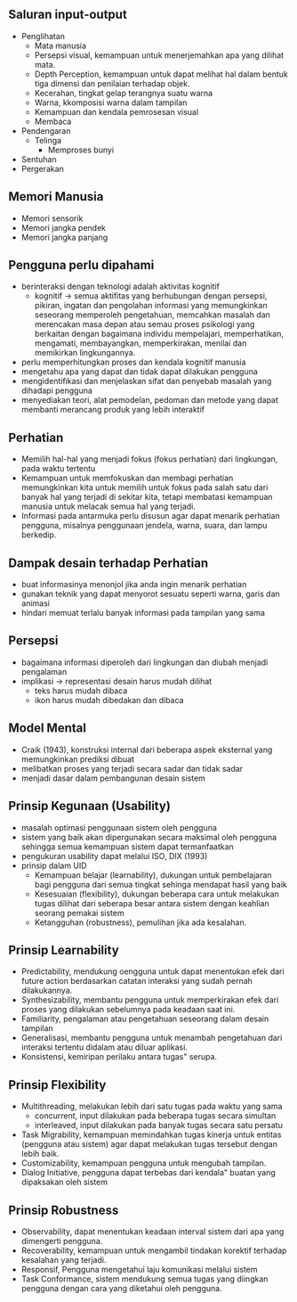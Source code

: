 ## Saluran input-output
- Penglihatan
  - Mata manusia
  - Persepsi visual, kemampuan untuk menerjemahkan apa yang dilihat mata.
  - Depth Perception, kemampuan untuk dapat melihat hal dalam bentuk tiga dimensi dan penilaian terhadap objek.
  - Kecerahan, tingkat gelap terangnya suatu warna
  - Warna, kkomposisi warna dalam tampilan
  - Kemampuan dan kendala pemrosesan visual
  - Membaca
- Pendengaran
  - Telinga
    - Memproses bunyi
- Sentuhan
- Pergerakan

## Memori Manusia
- Memori sensorik
- Memori jangka pendek
- Memori jangka panjang

## Pengguna perlu dipahami
- berinteraksi dengan teknologi adalah aktivitas kognitif
  - kognitif -> semua aktifitas yang berhubungan dengan persepsi, pikiran, ingatan dan pengolahan informasi yang memungkinkan seseorang memperoleh pengetahuan, memcahkan masalah dan merencakan masa depan atau semau proses psikologi yang berkaitan dengan bagaimana individu mempelajari, memperhatikan, mengamati, membayangkan, memperkirakan, menilai dan memikirkan lingkungannya.
- perlu memperhitungkan proses dan kendala kognitif manusia
- mengetahu apa yang dapat dan tidak dapat dilakukan pengguna
- mengidentifikasi dan menjelaskan sifat dan penyebab masalah yang dihadapi pengguna
- menyediakan teori, alat pemodelan, pedoman dan metode yang dapat membanti merancang produk yang lebih interaktif

## Perhatian
- Memilih hal-hal yang menjadi fokus (fokus perhatian) dari lingkungan, pada waktu tertentu
- Kemampuan untuk memfokuskan dan membagi perhatian memungkinkan kita untuk memilih untuk fokus pada salah satu dari banyak hal yang terjadi di sekitar kita, tetapi membatasi kemampuan manusia untuk melacak semua hal yang terjadi.
- Informasi pada antarmuka perlu disusun agar dapat menarik perhatian pengguna, misalnya penggunaan jendela, warna, suara, dan lampu berkedip.

## Dampak desain terhadap Perhatian
- buat informasinya menonjol jika anda ingin menarik perhatian
- gunakan teknik yang dapat menyorot sesuatu seperti warna, garis dan animasi
- hindari memuat terlalu banyak informasi pada tampilan yang sama

## Persepsi
- bagaimana informasi diperoleh dari lingkungan dan diubah menjadi pengalaman
- implikasi -> representasi desain harus mudah dilihat
  - teks harus mudah dibaca
  - ikon harus mudah dibedakan dan dibaca

## Model Mental
- Craik (1943), konstruksi internal dari beberapa aspek eksternal yang memungkinkan prediksi dibuat
- melibatkan proses yang terjadi secara sadar dan tidak sadar
- menjadi dasar dalam pembangunan desain sistem

## Prinsip Kegunaan (Usability)
- masalah optimasi penggunaan sistem oleh pengguna
- sistem yang baik akan dipergunakan secara maksimal oleh pengguna sehingga semua kemampuan sistem dapat termanfaatkan
- pengukuran usability dapat melalui ISO, DIX (1993)
- prinsip dalam UID
  - Kemampuan belajar (learnability), dukungan untuk pembelajaran bagi pengguna dari semua tingkat sehinga mendapat hasil yang baik
  - Kesesuaian (flexibility), dukungan beberapa cara untuk melakukan tugas dilihat dari seberapa besar antara sistem dengan keahlian seorang pemakai sistem
  - Ketangguhan (robustness), pemulihan jika ada kesalahan.

## Prinsip Learnability
- Predictability, mendukung oengguna untuk dapat menentukan efek dari future action berdasarkan catatan interaksi yang sudah pernah dilakukannya.
- Synthesizability, membantu pengguna untuk memperkirakan efek dari proses yang dilakukan sebelumnya pada keadaan saat ini.
- Familiarity, pengalaman atau pengetahuan seseorang dalam desain tampilan
- Generalisasi, membantu pengguna untuk menambah pengetahuan dari interaksi tertentu didalam atau diluar aplikasi.
- Konsistensi, kemiripan perilaku antara tugas" serupa.

## Prinsip Flexibility
- Multithreading, melakukan lebih dari satu tugas pada waktu yang sama
  - concurrent, input dilakukan pada beberapa tugas secara simultan
  - interleaved, input dilakukan pada banyak tugas secara satu persatu
- Task Migrability, kemampuan memindahkan tugas kinerja untuk entitas (pengguna atau sistem) agar dapat melakukan tugas tersebut dengan lebih baik.
- Customizability, kemampuan pengguna untuk mengubah tampilan.
- Dialog Initiative, pengguna dapat terbebas dari kendala" buatan yang dipaksakan oleh sistem

## Prinsip Robustness
- Observability, dapat menentukan keadaan interval sistem dari apa yang dimengerti pengguna.
- Recoverability, kemampuan untuk mengambil tindakan korektif terhadap kesalahan yang terjadi.
- Responsif, Pengguna mengetahui laju komunikasi melalui sistem
- Task Conformance, sistem mendukung semua tugas yang diingkan pengguna dengan cara yang diketahui oleh pengguna.

